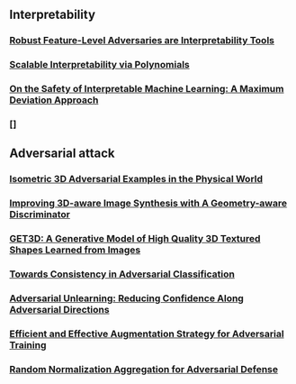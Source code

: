 ## Interpretability

### [Robust Feature-Level Adversaries are Interpretability Tools](https://openreview.net/pdf?id=lQ--doSB2o)

### [Scalable Interpretability via Polynomials](https://openreview.net/pdf?id=TwuColwZAVj)

### [On the Safety of Interpretable Machine Learning: A Maximum Deviation Approach](https://openreview.net/pdf?id=WPXRVQaP9Oq)

### []


## Adversarial attack

### [Isometric 3D Adversarial Examples in the Physical World](https://openreview.net/pdf?id=HOG-G4arLnU)

### [Improving 3D-aware Image Synthesis with A Geometry-aware Discriminator](https://openreview.net/pdf?id=QRp6viwPRaX)

### [GET3D: A Generative Model of High Quality 3D Textured Shapes Learned from Images](https://openreview.net/pdf?id=GAUwreODU5L)

### [Towards Consistency in Adversarial Classification](https://openreview.net/pdf?id=2_AZxVpFlGP)

### [Adversarial Unlearning: Reducing Confidence Along Adversarial Directions](https://openreview.net/pdf?id=cJ006qBE8Uv)

### [Efficient and Effective Augmentation Strategy for Adversarial Training](https://openreview.net/pdf?id=ODkBI1d3phW)

### [Random Normalization Aggregation for Adversarial Defense](https://openreview.net/pdf?id=K4W92FUXSF9)
